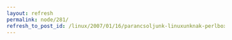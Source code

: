 ```yaml
---
layout: refresh
permalink: node/281/
refresh_to_post_id: /linux/2007/01/16/parancsoljunk-linuxunknak-perlbox
---
```


